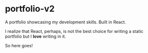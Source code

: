 # portfolio-v2
A portfolio showcasing my development skills. Built in React.

I realize that React, perhaps, is not the best choice for writing a static portfolio but I **love** writing in it. 

So here goes!
